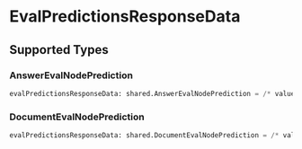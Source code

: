 # EvalPredictionsResponseData


## Supported Types

### AnswerEvalNodePrediction

```python
evalPredictionsResponseData: shared.AnswerEvalNodePrediction = /* values here */
```

### DocumentEvalNodePrediction

```python
evalPredictionsResponseData: shared.DocumentEvalNodePrediction = /* values here */
```

